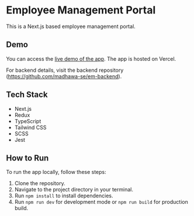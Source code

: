 # Employee Management Portal

This is a Next.js based employee management portal.

## Demo

You can access the [live demo of the app](https://em-frontend-rezg.vercel.app/employee/list/). The app is hosted on Vercel.

For backend details, visit the backend repository (https://github.com/madhawa-se/em-backend).

## Tech Stack

- Next.js
- Redux
- TypeScript
- Tailwind CSS
- SCSS
- Jest

## How to Run

To run the app locally, follow these steps:

1. Clone the repository.
2. Navigate to the project directory in your terminal.
3. Run `npm install` to install dependencies.
4. Run `npm run dev` for development mode or `npm run build` for production build.


